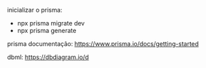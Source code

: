 inicializar o prisma:

- npx prisma migrate dev
- npx prisma generate

prisma documentação:
https://www.prisma.io/docs/getting-started

dbml:
https://dbdiagram.io/d
